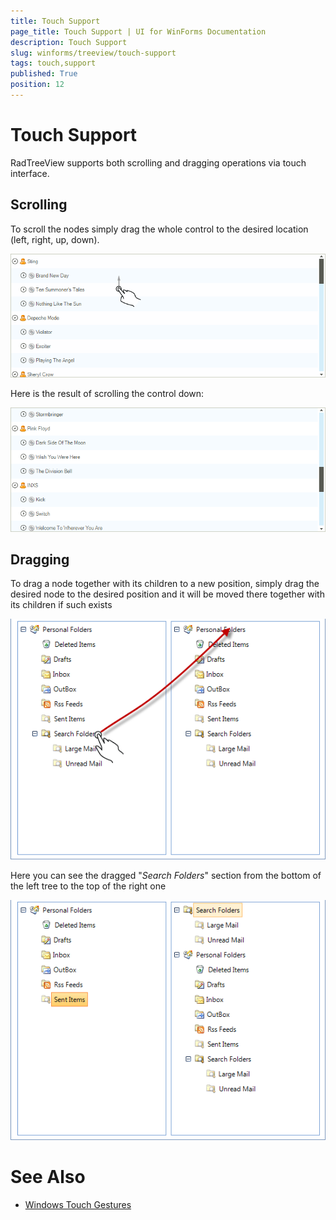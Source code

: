 ```yaml
---
title: Touch Support
page_title: Touch Support | UI for WinForms Documentation
description: Touch Support
slug: winforms/treeview/touch-support
tags: touch,support
published: True
position: 12
---
```


# Touch Support



RadTreeView supports both scrolling and dragging operations via touch interface.

## Scrolling

To scroll the nodes simply drag the whole control to the desired location (left, right, up, down).

![treeview-touch-support 001](images/treeview-touch-support001.png)

Here is the result of scrolling the control down:

![treeview-touch-support 002](images/treeview-touch-support002.png)

## Dragging

To drag a node together with its children to a new position, simply drag the desired node to the desired position and it will be moved there together with its children if such exists

![treeview-touch-support 003](images/treeview-touch-support003.png)

Here you can see the dragged "*Search Folders*" section from the bottom of the left tree to the top of the right one

![treeview-touch-support 004](images/treeview-touch-support004.png)

# See Also

 * [Windows Touch Gestures](http://msdn.microsoft.com/en-us/library/windows/desktop/dd940543(v=vs.85).aspx)
